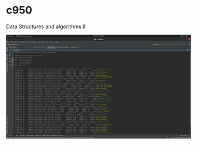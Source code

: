 # c950
Data Structures and algorithms II

<img src="./Screenshots/WGUPS_8-55.png?raw=true" alt="WGUPS_8-55.png"/>
